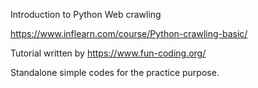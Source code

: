 Introduction to Python Web crawling

https://www.inflearn.com/course/Python-crawling-basic/

Tutorial written by https://www.fun-coding.org/

Standalone simple codes for the practice purpose.
